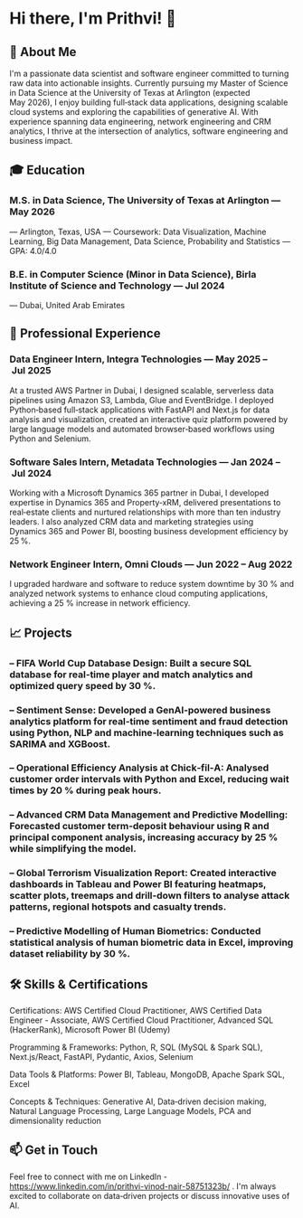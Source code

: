 # Hi there, I'm Prithvi! 👋

## 👐 About Me

I'm a passionate data scientist and software engineer committed to turning raw data into actionable insights. Currently pursuing my Master of Science in Data Science at the University of Texas at Arlington (expected May 2026), I enjoy building full‑stack data applications, designing scalable cloud systems and exploring the capabilities of generative AI. With experience spanning data engineering, network engineering and CRM analytics, I thrive at the intersection of analytics, software engineering and business impact.

## 🎓 Education

### M.S. in Data Science, The University of Texas at Arlington — May 2026

— Arlington, Texas, USA
— Coursework: Data Visualization, Machine Learning, Big Data Management, Data Science, Probability and Statistics
— GPA: 4.0/4.0

### B.E. in Computer Science (Minor in Data Science), Birla Institute of Science and Technology — Jul 2024

— Dubai, United Arab Emirates

## 💼 Professional Experience

### Data Engineer Intern, Integra Technologies — May 2025 – Jul 2025

At a trusted AWS Partner in Dubai, I designed scalable, serverless data pipelines using Amazon S3, Lambda, Glue and EventBridge. I deployed Python‑based full‑stack applications with FastAPI and Next.js for data analysis and visualization, created an interactive quiz platform powered by large language models and automated browser‑based workflows using Python and Selenium.

### Software Sales Intern, Metadata Technologies — Jan 2024 – Jul 2024

Working with a Microsoft Dynamics 365 partner in Dubai, I developed expertise in Dynamics 365 and Property‑xRM, delivered presentations to real‑estate clients and nurtured relationships with more than ten industry leaders. I also analyzed CRM data and marketing strategies using Dynamics 365 and Power BI, boosting business development efficiency by 25 %.

### Network Engineer Intern, Omni Clouds — Jun 2022 – Aug 2022

I upgraded hardware and software to reduce system downtime by 30 % and analyzed network systems to enhance cloud computing applications, achieving a 25 % increase in network efficiency.

## 📈 Projects

### – FIFA World Cup Database Design: Built a secure SQL database for real‑time player and match analytics and optimized query speed by 30 %.

### – Sentiment Sense: Developed a GenAI‑powered business analytics platform for real‑time sentiment and fraud detection using Python, NLP and machine‑learning techniques such as SARIMA and XGBoost.

### – Operational Efficiency Analysis at Chick‑fil‑A: Analysed customer order intervals with Python and Excel, reducing wait times by 20 % during peak hours.

### – Advanced CRM Data Management and Predictive Modelling: Forecasted customer term‑deposit behaviour using R and principal component analysis, increasing accuracy by 25 % while simplifying the model.

### – Global Terrorism Visualization Report: Created interactive dashboards in Tableau and Power BI featuring heatmaps, scatter plots, treemaps and drill‑down filters to analyse attack patterns, regional hotspots and casualty trends.

### – Predictive Modelling of Human Biometrics: Conducted statistical analysis of human biometric data in Excel, improving dataset reliability by 30 %.

## 🛠️ Skills & Certifications

Certifications: AWS Certified Cloud Practitioner, AWS Certified Data Engineer - Associate, AWS Certified Cloud Practitioner, Advanced SQL (HackerRank), Microsoft Power BI (Udemy)

Programming & Frameworks: Python, R, SQL (MySQL & Spark SQL), Next.js/React, FastAPI, Pydantic, Axios, Selenium

Data Tools & Platforms: Power BI, Tableau, MongoDB, Apache Spark SQL, Excel

Concepts & Techniques: Generative AI, Data‑driven decision making, Natural Language Processing, Large Language Models, PCA and dimensionality reduction

## 📫 Get in Touch

Feel free to connect with me on LinkedIn - https://www.linkedin.com/in/prithvi-vinod-nair-58751323b/
. I'm always excited to collaborate on data‑driven projects or discuss innovative uses of AI.

